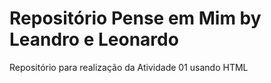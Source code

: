 # Repositório Pense em Mim by Leandro e Leonardo 
Repositório para realização da Atividade 01 usando HTML 
